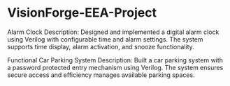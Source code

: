 # VisionForge-EEA-Project
Alarm Clock Description: Designed and implemented a digital alarm clock using Verilog with configurable time and alarm settings. The system supports time display, alarm activation, and snooze functionality.

Functional Car Parking System Description: Built a car parking system with a password protected entry mechanism using Verilog. The system ensures secure access and efficiency manages available parking spaces.
